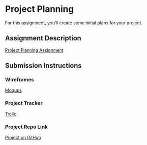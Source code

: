 # Project Planning
For this assignment, you'll create some initial plans for your project.

## Assignment Description
[Project Planning Assignment](https://education.launchcode.org/liftoff/assignments/planning/)

## Submission Instructions

### Wireframes

[Moqups](https://app.moqups.com/tKAJr2SvLI/view?ui=0)

### Project Tracker

[Trello](https://trello.com/b/wRlx466s/anovelcompanion)

### Project Repo Link

[Project on GitHub](https://github.com/hannahWard/ANovelCompanion)
